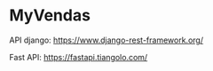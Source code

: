 # MyVendas

API django:
https://www.django-rest-framework.org/

Fast API:
https://fastapi.tiangolo.com/



